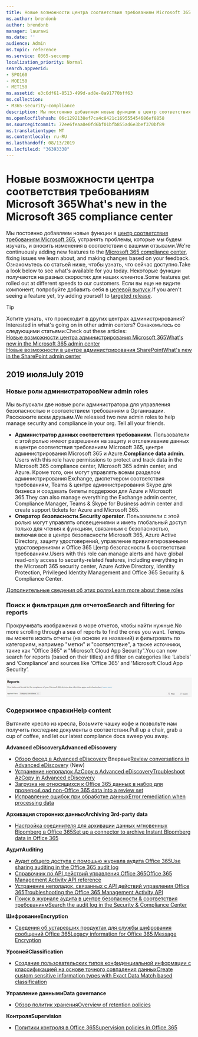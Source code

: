 ```yaml
---
title: Новые возможности центра соответствия требованиям Microsoft 365
ms.author: brendonb
author: brendonb
manager: laurawi
ms.date: ''
audience: Admin
ms.topic: reference
ms.service: O365-seccomp
localization_priority: Normal
search.appverid:
- SPO160
- MOE150
- MET150
ms.assetid: e3c6df61-8513-499d-ad8e-8a91770bff63
ms.collection:
- M365-security-compliance
description: Мы постоянно добавляем новые функции в центр соответствия требованиям Microsoft 365, устранять проблемы, которые мы будем изучать, и вносить изменения в соответствии с вашими отзывами. Узнайте, что мы использовали до этого месяца.
ms.openlocfilehash: 06c1292138ef7ca4c8421c169555454686ef8858
ms.sourcegitcommit: 72ee6feaa0e0fd6bf01bfb855ad6e3bef370bf89
ms.translationtype: MT
ms.contentlocale: ru-RU
ms.lasthandoff: 08/13/2019
ms.locfileid: "36393338"
---
```

# <a name="whats-new-in-the-microsoft-365-compliance-center"></a><span data-ttu-id="4c0b4-104">Новые возможности центра соответствия требованиям Microsoft 365</span><span class="sxs-lookup"><span data-stu-id="4c0b4-104">What's new in the Microsoft 365 compliance center</span></span>

<span data-ttu-id="4c0b4-105">Мы постоянно добавляем новые функции в [центр соответствия требованиям Microsoft 365](microsoft-365-compliance-center.md), устранять проблемы, которые мы будем изучать, и вносить изменения в соответствии с вашими отзывами.</span><span class="sxs-lookup"><span data-stu-id="4c0b4-105">We're continuously adding new features to the [Microsoft 365 compliance center](microsoft-365-compliance-center.md), fixing issues we learn about, and making changes based on your feedback.</span></span> <span data-ttu-id="4c0b4-106">Ознакомьтесь со статьей ниже, чтобы узнать, что сейчас доступно.</span><span class="sxs-lookup"><span data-stu-id="4c0b4-106">Take a look below to see what's available for you today.</span></span> <span data-ttu-id="4c0b4-107">Некоторые функции получаются на разных скоростях для наших клиентов.</span><span class="sxs-lookup"><span data-stu-id="4c0b4-107">Some features get rolled out at different speeds to our customers.</span></span> <span data-ttu-id="4c0b4-108">Если вы еще не видите компонент, попробуйте добавить себя в [целевой выпуск](https://docs.microsoft.com/office365/admin/manage/release-options-in-office-365).</span><span class="sxs-lookup"><span data-stu-id="4c0b4-108">If you aren't seeing a feature yet, try adding yourself to [targeted release](https://docs.microsoft.com/office365/admin/manage/release-options-in-office-365).</span></span>

> [!TIP]
> <span data-ttu-id="4c0b4-109">Хотите узнать, что происходит в других центрах администрирования?</span><span class="sxs-lookup"><span data-stu-id="4c0b4-109">Interested in what's going on in other admin centers?</span></span> <span data-ttu-id="4c0b4-110">Ознакомьтесь со следующими статьями:</span><span class="sxs-lookup"><span data-stu-id="4c0b4-110">Check out these articles:</span></span><br>[<span data-ttu-id="4c0b4-111">Новые возможности центра администрирования Microsoft 365</span><span class="sxs-lookup"><span data-stu-id="4c0b4-111">What's new in the Microsoft 365 admin center</span></span>](https://docs.microsoft.com/office365/admin/whats-new-in-preview?view=o365-worldwide)<br>[<span data-ttu-id="4c0b4-112">Новые возможности в центре администрирования SharePoint</span><span class="sxs-lookup"><span data-stu-id="4c0b4-112">What's new in the SharePoint admin center</span></span>](https://docs.microsoft.com/sharepoint/what-s-new-in-admin-center)

## <a name="july-2019"></a><span data-ttu-id="4c0b4-113">2019 июля</span><span class="sxs-lookup"><span data-stu-id="4c0b4-113">July 2019</span></span>

### <a name="new-admin-roles"></a><span data-ttu-id="4c0b4-114">Новые роли администраторов</span><span class="sxs-lookup"><span data-stu-id="4c0b4-114">New admin roles</span></span>

<span data-ttu-id="4c0b4-115">Мы выпускали две новые роли администратора для управления безопасностью и соответствием требованиям в Организации. Расскажите всем друзьям.</span><span class="sxs-lookup"><span data-stu-id="4c0b4-115">We released two new admin roles to help manage security and compliance in your org. Tell all your friends.</span></span>

- <span data-ttu-id="4c0b4-116">**Администратор данных соответствия требованиям**. Пользователи с этой ролью имеют разрешения на защиту и отслеживание данных в центре соответствия требованиям Microsoft 365, центре администрирования Microsoft 365 и Azure.</span><span class="sxs-lookup"><span data-stu-id="4c0b4-116">**Compliance data admin**. Users with this role have permissions to protect and track data in the Microsoft 365 compliance center, Microsoft 365 admin center, and Azure.</span></span> <span data-ttu-id="4c0b4-117">Кроме того, они могут управлять всеми разделом администрирования Exchange, диспетчером соответствия требованиям, Teams & центре администрирования Skype для бизнеса и создавать билеты поддержки для Azure и Microsoft 365.</span><span class="sxs-lookup"><span data-stu-id="4c0b4-117">They can also manage everything the Exchange admin center, Compliance Manager, Teams & Skype for Business admin center and create support tickets for Azure and Microsoft 365.</span></span>
- <span data-ttu-id="4c0b4-118">**Оператор безопасности**.</span><span class="sxs-lookup"><span data-stu-id="4c0b4-118">**Security operator**.</span></span> <span data-ttu-id="4c0b4-119">Пользователи с этой ролью могут управлять оповещениями и иметь глобальный доступ только для чтения к функциям, связанным с безопасностью, включая все в центре безопасности Microsoft 365, Azure Active Directory, защиту удостоверений, управление привилегированными удостоверениями и Office 365 Центр безопасности & соответствия требованиям.</span><span class="sxs-lookup"><span data-stu-id="4c0b4-119">Users with this role can manage alerts and have global read-only access to security-related features, including everything in the Microsoft 365 security center, Azure Active Directory, Identity Protection, Privileged Identity Management and Office 365 Security & Compliance Center.</span></span>

[<span data-ttu-id="4c0b4-120">Дополнительные сведения об этих ролях</span><span class="sxs-lookup"><span data-stu-id="4c0b4-120">Learn more about these roles</span></span>](https://docs.microsoft.com/office365/securitycompliance/permissions-microsoft-365-compliance-security)

### <a name="search-and-filtering-for-reports"></a><span data-ttu-id="4c0b4-121">Поиск и фильтрация для отчетов</span><span class="sxs-lookup"><span data-stu-id="4c0b4-121">Search and filtering for reports</span></span>

<span data-ttu-id="4c0b4-122">Прокручивать изображения в море отчетов, чтобы найти нужные.</span><span class="sxs-lookup"><span data-stu-id="4c0b4-122">No more scrolling through a sea of reports to find the ones you want.</span></span> <span data-ttu-id="4c0b4-123">Теперь вы можете искать отчеты (на основе их названий) и фильтровать по категориям, например "метки" и "соответствие", а также источники, такие как "Office 365" и "Microsoft Cloud App Security".</span><span class="sxs-lookup"><span data-stu-id="4c0b4-123">You can now search for reports (based on their titles) and filter on categories like ‘Labels’ and ‘Compliance’ and sources like ‘Office 365’ and 'Microsoft Cloud App Security’.</span></span>

![Снимок экрана кнопок поиска и фильтров для отчетов с примененным фильтром](media/mcc_report_filtering.png)

### <a name="help-content"></a><span data-ttu-id="4c0b4-125">Содержимое справки</span><span class="sxs-lookup"><span data-stu-id="4c0b4-125">Help content</span></span>

<span data-ttu-id="4c0b4-126">Вытяните кресло из кресла, Возьмите чашку кофе и позвольте нам получить последние документы о соответствии.</span><span class="sxs-lookup"><span data-stu-id="4c0b4-126">Pull up a chair, grab a cup of coffee, and let our latest compliance docs sweep you away.</span></span>

<span data-ttu-id="4c0b4-127">**Advanced eDiscovery**</span><span class="sxs-lookup"><span data-stu-id="4c0b4-127">**Advanced eDiscovery**</span></span>
- <span data-ttu-id="4c0b4-128">[Обзор бесед в Advanced eDiscovery](compliance20/conversation-review-sets.md) Впервые</span><span class="sxs-lookup"><span data-stu-id="4c0b4-128">[Review conversations in Advanced eDiscovery](compliance20/conversation-review-sets.md) (New)</span></span>
- [<span data-ttu-id="4c0b4-129">Устранение неполадок AzCopy в Advanced eDiscovery</span><span class="sxs-lookup"><span data-stu-id="4c0b4-129">Troubleshoot AzCopy in Advanced eDiscovery</span></span>](compliance20/troubleshooting-azcopy.md)
- [<span data-ttu-id="4c0b4-130">Загрузка не относящихся к Office 365 данных в набор для проверки</span><span class="sxs-lookup"><span data-stu-id="4c0b4-130">Load non-Office 365 data into a review set</span></span>](compliance20/load-non-office365-data.md)
- [<span data-ttu-id="4c0b4-131">Исправление ошибок при обработке данных</span><span class="sxs-lookup"><span data-stu-id="4c0b4-131">Error remediation when processing data</span></span>](compliance20/error-remediation.md)

<span data-ttu-id="4c0b4-132">**Архивация сторонних данных**</span><span class="sxs-lookup"><span data-stu-id="4c0b4-132">**Archiving 3rd-party data**</span></span>
- [<span data-ttu-id="4c0b4-133">Настройка соединителя для архивации данных мгновенных Bloomberg в Office 365</span><span class="sxs-lookup"><span data-stu-id="4c0b4-133">Set up a connector to archive Instant Bloomberg data in Office 365</span></span>](archive-instant-bloomberg-data.md)

<span data-ttu-id="4c0b4-134">**Аудит**</span><span class="sxs-lookup"><span data-stu-id="4c0b4-134">**Auditing**</span></span>
- [<span data-ttu-id="4c0b4-135">Аудит общего доступа с помощью журнала аудита Office 365</span><span class="sxs-lookup"><span data-stu-id="4c0b4-135">Use sharing auditing in the Office 365 audit log</span></span>](use-sharing-auditing.md)
- [<span data-ttu-id="4c0b4-136">Справочник по API действий управления Office 365</span><span class="sxs-lookup"><span data-stu-id="4c0b4-136">Office 365 Management Activity API reference</span></span>](https://docs.microsoft.com/office/office-365-management-api/office-365-management-activity-api-reference)
- [<span data-ttu-id="4c0b4-137">Устранение неполадок, связанных с API действий управления Office 365</span><span class="sxs-lookup"><span data-stu-id="4c0b4-137">Troubleshooting the Office 365 Management Activity API</span></span>](https://docs.microsoft.com/office/office-365-management-api/troubleshooting-the-office-365-management-activity-api)
- [<span data-ttu-id="4c0b4-138">Поиск в журнале аудита в центре безопасности & соответствия требованиям</span><span class="sxs-lookup"><span data-stu-id="4c0b4-138">Search the audit log in the Security & Compliance Center</span></span>](search-the-audit-log-in-security-and-compliance.md)

<span data-ttu-id="4c0b4-139">**Шифрование**</span><span class="sxs-lookup"><span data-stu-id="4c0b4-139">**Encryption**</span></span>
- [<span data-ttu-id="4c0b4-140">Сведения об устаревших продуктах для службы шифрования сообщений Office 365</span><span class="sxs-lookup"><span data-stu-id="4c0b4-140">Legacy information for Office 365 Message Encryption</span></span>](legacy-information-for-message-encryption.md)

<span data-ttu-id="4c0b4-141">**Уровней**</span><span class="sxs-lookup"><span data-stu-id="4c0b4-141">**Classification**</span></span>
- [<span data-ttu-id="4c0b4-142">Создание пользовательских типов конфиденциальной информации с классификацией на основе точного совпадения данных</span><span class="sxs-lookup"><span data-stu-id="4c0b4-142">Create custom sensitive information types with Exact Data Match based classification</span></span>](create-custom-sensitive-information-types-with-exact-data-match-based-classification.md)

<span data-ttu-id="4c0b4-143">**Управление данными**</span><span class="sxs-lookup"><span data-stu-id="4c0b4-143">**Data governance**</span></span>
- [<span data-ttu-id="4c0b4-144">Обзор политик хранения</span><span class="sxs-lookup"><span data-stu-id="4c0b4-144">Overview of retention policies</span></span>](retention-policies.md)

<span data-ttu-id="4c0b4-145">**Контроля**</span><span class="sxs-lookup"><span data-stu-id="4c0b4-145">**Supervision**</span></span>
- [<span data-ttu-id="4c0b4-146">Политики контроля в Office 365</span><span class="sxs-lookup"><span data-stu-id="4c0b4-146">Supervision policies in Office 365</span></span>](supervision-policies.md)